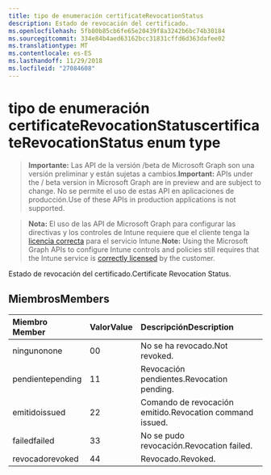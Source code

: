 ```yaml
---
title: tipo de enumeración certificateRevocationStatus
description: Estado de revocación del certificado.
ms.openlocfilehash: 5fb80b85cb6fe65e20439f8a3242b6bc74b30184
ms.sourcegitcommit: 334e84b4aed63162bcc31831cffd6d363dafee02
ms.translationtype: MT
ms.contentlocale: es-ES
ms.lasthandoff: 11/29/2018
ms.locfileid: "27084608"
---
```

# <a name="certificaterevocationstatus-enum-type"></a><span data-ttu-id="7ac50-103">tipo de enumeración certificateRevocationStatus</span><span class="sxs-lookup"><span data-stu-id="7ac50-103">certificateRevocationStatus enum type</span></span>

> <span data-ttu-id="7ac50-104">**Importante:** Las API de la versión /beta de Microsoft Graph son una versión preliminar y están sujetas a cambios.</span><span class="sxs-lookup"><span data-stu-id="7ac50-104">**Important:** APIs under the / beta version in Microsoft Graph are in preview and are subject to change.</span></span> <span data-ttu-id="7ac50-105">No se permite el uso de estas API en aplicaciones de producción.</span><span class="sxs-lookup"><span data-stu-id="7ac50-105">Use of these APIs in production applications is not supported.</span></span>

> <span data-ttu-id="7ac50-106">**Nota:** El uso de las API de Microsoft Graph para configurar las directivas y los controles de Intune requiere que el cliente tenga la [licencia correcta](https://go.microsoft.com/fwlink/?linkid=839381) para el servicio Intune.</span><span class="sxs-lookup"><span data-stu-id="7ac50-106">**Note:** Using the Microsoft Graph APIs to configure Intune controls and policies still requires that the Intune service is [correctly licensed](https://go.microsoft.com/fwlink/?linkid=839381) by the customer.</span></span>

<span data-ttu-id="7ac50-107">Estado de revocación del certificado.</span><span class="sxs-lookup"><span data-stu-id="7ac50-107">Certificate Revocation Status.</span></span>
## <a name="members"></a><span data-ttu-id="7ac50-108">Miembros</span><span class="sxs-lookup"><span data-stu-id="7ac50-108">Members</span></span>
|<span data-ttu-id="7ac50-109">Miembro	</span><span class="sxs-lookup"><span data-stu-id="7ac50-109">Member</span></span>|<span data-ttu-id="7ac50-110">Valor</span><span class="sxs-lookup"><span data-stu-id="7ac50-110">Value</span></span>|<span data-ttu-id="7ac50-111">Descripción</span><span class="sxs-lookup"><span data-stu-id="7ac50-111">Description</span></span>|
|:---|:---|:---|
|<span data-ttu-id="7ac50-112">ninguno</span><span class="sxs-lookup"><span data-stu-id="7ac50-112">none</span></span>|<span data-ttu-id="7ac50-113">0</span><span class="sxs-lookup"><span data-stu-id="7ac50-113">0</span></span>|<span data-ttu-id="7ac50-114">No se ha revocado.</span><span class="sxs-lookup"><span data-stu-id="7ac50-114">Not revoked.</span></span>|
|<span data-ttu-id="7ac50-115">pendiente</span><span class="sxs-lookup"><span data-stu-id="7ac50-115">pending</span></span>|<span data-ttu-id="7ac50-116">1</span><span class="sxs-lookup"><span data-stu-id="7ac50-116">1</span></span>|<span data-ttu-id="7ac50-117">Revocación pendientes.</span><span class="sxs-lookup"><span data-stu-id="7ac50-117">Revocation pending.</span></span>|
|<span data-ttu-id="7ac50-118">emitido</span><span class="sxs-lookup"><span data-stu-id="7ac50-118">issued</span></span>|<span data-ttu-id="7ac50-119">2</span><span class="sxs-lookup"><span data-stu-id="7ac50-119">2</span></span>|<span data-ttu-id="7ac50-120">Comando de revocación emitido.</span><span class="sxs-lookup"><span data-stu-id="7ac50-120">Revocation command issued.</span></span>|
|<span data-ttu-id="7ac50-121">failed</span><span class="sxs-lookup"><span data-stu-id="7ac50-121">failed</span></span>|<span data-ttu-id="7ac50-122">3</span><span class="sxs-lookup"><span data-stu-id="7ac50-122">3</span></span>|<span data-ttu-id="7ac50-123">No se pudo revocación.</span><span class="sxs-lookup"><span data-stu-id="7ac50-123">Revocation failed.</span></span>|
|<span data-ttu-id="7ac50-124">revocado</span><span class="sxs-lookup"><span data-stu-id="7ac50-124">revoked</span></span>|<span data-ttu-id="7ac50-125">4</span><span class="sxs-lookup"><span data-stu-id="7ac50-125">4</span></span>|<span data-ttu-id="7ac50-126">Revocado.</span><span class="sxs-lookup"><span data-stu-id="7ac50-126">Revoked.</span></span>|





